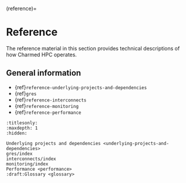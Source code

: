 (reference)=
# Reference

The reference material in this section provides technical descriptions of how
Charmed HPC operates.

## General information

- {ref}`reference-underlying-projects-and-dependencies`
- {ref}`gres`
- {ref}`reference-interconnects`
- {ref}`reference-monitoring`
- {ref}`reference-performance`
<!-- - {ref}`reference-glossary` -->

```{filtered-toctree}
:titlesonly:
:maxdepth: 1
:hidden:

Underlying projects and dependencies <underlying-projects-and-dependencies>
gres/index
interconnects/index
monitoring/index
Performance <performance>
:draft:Glossary <glossary>

```
